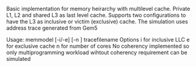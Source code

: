 Basic implementation for memory heirarchy with multilevel cache. Private L1, L2 and shared L3 as last level cache.
Supports two configurations to have the L3 as inclusive or victim (exclusive) cache.
The simulation uses address trace generated from Gem5

Usage: memmodel [-i/-e] [-n <number>] tracefilename
Options
i for inclusive LLC
e for exclusive cache
n for number of cores
No coherency implemented so only multiprogramming workload wihtout coherency requirement can be simulated

